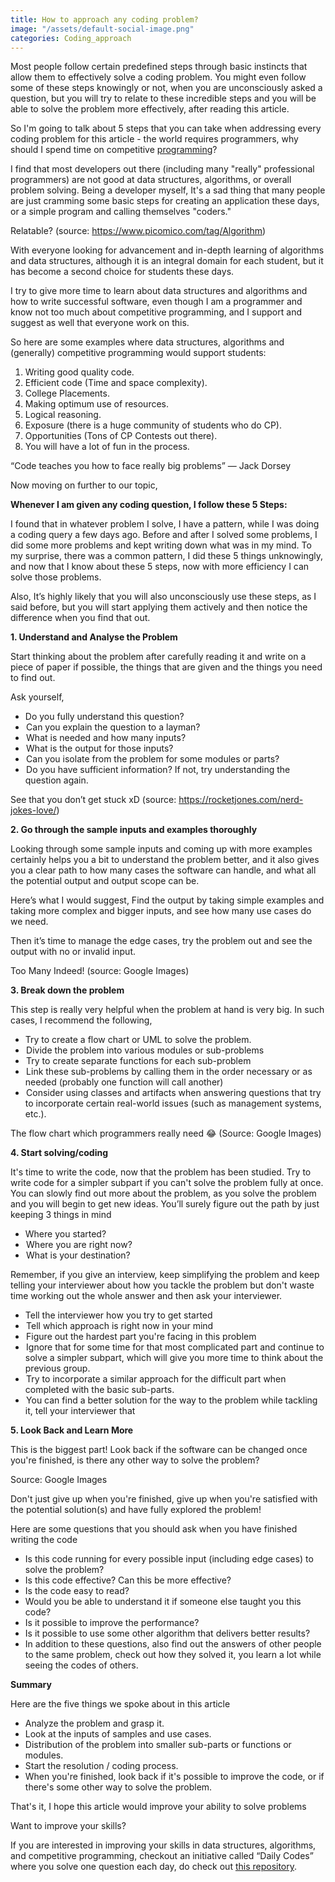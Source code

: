 ```yaml
---
title: How to approach any coding problem?
image: "/assets/default-social-image.png"
categories: Coding_approach
---
```


Most people follow certain predefined steps through basic instincts that allow them to effectively solve a coding problem. You might even follow some of these steps knowingly or not, when you are unconsciously asked a question, but you will try to relate to these incredible steps and you will be able to solve the problem more effectively, after reading this article.

So I'm going to talk about 5 steps that you can take when addressing every coding problem for this article - the world requires programmers, why should I spend time on competitive [programming](https://hackernoon.com/tagged/programming)?

I find that most developers out there (including many "really" professional programmers) are not good at data structures, algorithms, or overall problem solving. Being a developer myself, It's a sad thing that many people are just cramming some basic steps for creating an application these days, or a simple program and calling themselves "coders."

Relatable? (source: https://www.picomico.com/tag/Algorithm)

With everyone looking for advancement and in-depth learning of algorithms and data structures, although it is an integral domain for each student, but it has become a second choice for students these days.

I try to give more time to learn about data structures and algorithms and how to write successful software, even though I am a programmer and know not too much about competitive programming, and I support and suggest as well that everyone work on this.

So here are some examples where data structures, algorithms and (generally) competitive programming would support students:

1. Writing good quality code.
2. Efficient code (Time and space complexity).
3. College Placements.
4. Making optimum use of resources.
5. Logical reasoning.
6. Exposure (there is a huge community of students who do CP).
7. Opportunities (Tons of CP Contests out there).
8. You will have a lot of fun in the process.

“Code teaches you how to face really big problems”
— Jack Dorsey

Now moving on further to our topic,

**Whenever I am given any coding question, I follow these 5 Steps:**

I found that in whatever problem I solve, I have a pattern, while I was doing a coding query a few days ago. Before and after I solved some problems, I did some more problems and kept writing down what was in my mind. To my surprise, there was a common pattern, I did these 5 things unknowingly, and now that I know about these 5 steps, now with more efficiency I can solve those problems.

Also, It’s highly likely that you will also unconsciously use these steps, as I said before, but you will start applying them actively and then notice the difference when you find that out.

**1. Understand and Analyse the Problem**

Start thinking about the problem after carefully reading it and write on a piece of paper if possible, the things that are given and the things you need to find out.

Ask yourself,

* Do you fully understand this question?
*  Can you explain the question to a layman?
*  What is needed and how many inputs?
*  What is the output for those inputs?
*  Can you isolate from the problem for some modules or parts?
*  Do you have sufficient  information? If not, try understanding the question again.
 
See that you don’t get stuck xD (source: https://rocketjones.com/nerd-jokes-love/)

**2. Go through the sample inputs and examples thoroughly**

Looking through some sample inputs and coming up with more examples certainly helps you a bit to understand the problem better, and it also gives you a clear path to how many cases the software can handle, and what all the potential output and output scope can be.

Here’s what I would suggest, Find the output by taking simple examples and taking more complex and bigger inputs, and see how many use cases do we need.

Then it’s time to manage the edge cases, try the problem out and see the output with no or invalid input.

Too Many Indeed! (source: Google Images)

**3. Break down the problem**

This step is really very helpful when the problem at hand is very big. In such cases, I recommend the following,

* Try to create a flow chart or UML to solve the problem.
*  Divide the problem into various modules or sub-problems
*  Try to create separate functions for each sub-problem
*  Link these sub-problems by calling them in the order necessary or as needed (probably one function will call another)
*  Consider using classes and artifacts when answering questions that try to incorporate certain real-world issues (such as management systems, etc.).

The flow chart which programmers really need 😂 (Source: Google Images)

**4. Start solving/coding**

It's time to write the code, now that the problem has been studied. Try to write code for a simpler subpart if you can't solve the problem fully at once. You can slowly find out more about the problem, as you solve the problem and you will begin to get new ideas.
You’ll surely figure out the path by just keeping 3 things in mind

* Where you started?
*  Where you are right now?
*  What is your destination?

Remember, if you give an interview, keep simplifying the problem and keep telling your interviewer about how you tackle the problem but don't waste time working out the whole answer and then ask your interviewer.

* Tell the interviewer how you try to get started
*  Tell which approach is right now in your mind
*  Figure out the hardest part you're facing in this problem
*  Ignore that for some time for that most complicated part and continue to solve a simpler subpart, which will give you more time to think about the previous group.
*  Try to incorporate a similar approach for the difficult part when completed with the basic sub-parts.
*  You can find a better solution for the way to the problem while tackling it, tell your interviewer that

**5. Look Back and Learn More**

This is the biggest part! Look back if the software can be changed once you're finished, is there any other way to solve the problem?

Source: Google Images

Don't just give up when you're finished, give up when you're satisfied with the potential solution(s) and have fully explored the problem!

Here are some questions that you should ask when you have finished writing the code

* Is this code running for every possible input (including edge cases) to solve the problem?
* Is this code effective? Can this be more effective?
* Is the code easy to read?
* Would you be able to understand it if someone else taught you this code?
* Is it possible to improve the performance?
* Is it possible to use some other algorithm that delivers better results?
* In addition to these questions, also find out the answers of other people to the same problem, check out how they solved it, you learn a lot while seeing the codes of others.

**Summary**

Here are the five things we spoke about in this article

* Analyze the problem and grasp it.
* Look at the inputs of samples and use cases.
* Distribution of the problem into smaller sub-parts or functions or modules.
* Start the resolution / coding process.
* When you're finished, look back if it's possible to improve the code, or if there's some other way to solve the problem.

That's it, I hope this article would improve your ability to solve problems

Want to improve your skills?

If you are interested in improving your skills in data structures, algorithms, and competitive programming, checkout an initiative called “Daily Codes” where you solve one question each day, do check out [this repository](https://github.com/CodeToExpress/dailycodebase).